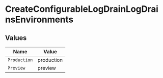 # CreateConfigurableLogDrainLogDrainsEnvironments


## Values

| Name         | Value        |
| ------------ | ------------ |
| `Production` | production   |
| `Preview`    | preview      |